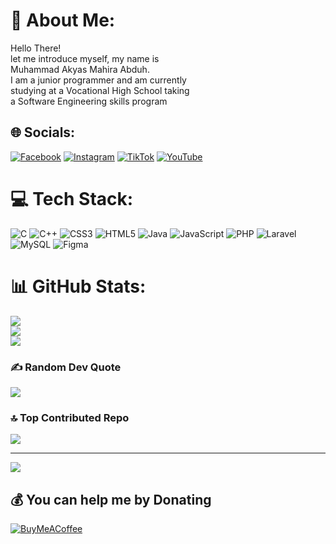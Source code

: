 # 💫 About Me:
Hello There!<br>let me introduce myself, my name is<br>Muhammad Akyas Mahira Abduh.<br>I am a junior programmer and am currently<br>studying at a Vocational High School taking<br>a Software Engineering skills program


## 🌐 Socials:
[![Facebook](https://img.shields.io/badge/Facebook-%231877F2.svg?logo=Facebook&logoColor=white)](https://facebook.com/AkyasMahira) [![Instagram](https://img.shields.io/badge/Instagram-%23E4405F.svg?logo=Instagram&logoColor=white)](https://instagram.com/@zayssme) [![TikTok](https://img.shields.io/badge/TikTok-%23000000.svg?logo=TikTok&logoColor=white)](https://tiktok.com/@@zayssme) [![YouTube](https://img.shields.io/badge/YouTube-%23FF0000.svg?logo=YouTube&logoColor=white)](https://youtube.com/@@gmercry) 

# 💻 Tech Stack:
![C](https://img.shields.io/badge/c-%2300599C.svg?style=for-the-badge&logo=c&logoColor=white) ![C++](https://img.shields.io/badge/c++-%2300599C.svg?style=for-the-badge&logo=c%2B%2B&logoColor=white) ![CSS3](https://img.shields.io/badge/css3-%231572B6.svg?style=for-the-badge&logo=css3&logoColor=white) ![HTML5](https://img.shields.io/badge/html5-%23E34F26.svg?style=for-the-badge&logo=html5&logoColor=white) ![Java](https://img.shields.io/badge/java-%23ED8B00.svg?style=for-the-badge&logo=openjdk&logoColor=white) ![JavaScript](https://img.shields.io/badge/javascript-%23323330.svg?style=for-the-badge&logo=javascript&logoColor=%23F7DF1E) ![PHP](https://img.shields.io/badge/php-%23777BB4.svg?style=for-the-badge&logo=php&logoColor=white) ![Laravel](https://img.shields.io/badge/laravel-%23FF2D20.svg?style=for-the-badge&logo=laravel&logoColor=white) ![MySQL](https://img.shields.io/badge/mysql-4479A1.svg?style=for-the-badge&logo=mysql&logoColor=white) ![Figma](https://img.shields.io/badge/figma-%23F24E1E.svg?style=for-the-badge&logo=figma&logoColor=white)
# 📊 GitHub Stats:
![](https://github-readme-stats.vercel.app/api?username=AkyasMahira&theme=dark&hide_border=false&include_all_commits=true&count_private=false)<br/>
![](https://github-readme-streak-stats.herokuapp.com/?user=AkyasMahira&theme=dark&hide_border=false)<br/>
![](https://github-readme-stats.vercel.app/api/top-langs/?username=AkyasMahira&theme=dark&hide_border=false&include_all_commits=true&count_private=false&layout=compact)

### ✍️ Random Dev Quote
![](https://quotes-github-readme.vercel.app/api?type=horizontal&theme=gruvbox)

### 🔝 Top Contributed Repo
![](https://github-contributor-stats.vercel.app/api?username=AkyasMahira&limit=5&theme=radical&combine_all_yearly_contributions=true)

---
[![](https://visitcount.itsvg.in/api?id=AkyasMahira&icon=7&color=3)](https://visitcount.itsvg.in)

  ## 💰 You can help me by Donating
  [![BuyMeACoffee](https://img.shields.io/badge/Buy%20Me%20a%20Coffee-ffdd00?style=for-the-badge&logo=buy-me-a-coffee&logoColor=black)](https://buymeacoffee.com/akyasmahira) 

  
<!-- Proudly created with GPRM ( https://gprm.itsvg.in ) -->

